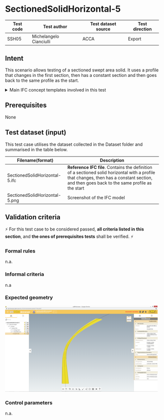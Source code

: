 # SectionedSolidHorizontal-5

| Test code | Test author             | Test dataset source | Test direction |
|-----------|-------------------------|---------------------|----------------|
| SSH05     | Michelangelo Cianciulli | ACCA                | Export         |



## Intent
This scenario allows testing of a sectioned swept area solid. It uses a profile that changes in the first section, then has a constant section and then goes back to the same profile as the start.

<details><summary>Main IFC concept templates involved in this test</summary> 

- Project Global Positioning
- Alignment Layout
- Spatial Decomposition
- Spatial Containment
- Alignment Geometry
- Alignment Geometry Gradient
- Product Geometric Representation
- Body SectionedSolidHorizontal
</details>



## Prerequisites
None



## Test dataset (input)
This test case utilises the dataset collected in the Dataset folder and summarised in the table below.

| Filename(format)                   | Description                                                                                                                                                                                                               |
|------------------------------------|---------------------------------------------------------------------------------------------------------------------------------------------------------------------------------------------------------------------------|
| SectionedSolidHorizontal-5.ifc | **Reference IFC file**. Contains the definition of a sectioned solid horizontal with a profile that changes, then has a constant section, and then goes back to the same profile as the start |
| SectionedSolidHorizontal-5.png     | Screenshot of the IFC model                                                                                                                                                                                               |




## Validation criteria
:zap: For this test case to be considered passed, **all criteria listed in this section**, and **the ones of prerequisites tests** shall be verified. :zap:

### Formal rules
n.a.


### Informal criteria
n.a


### Expected geometry

<img src="./Dataset/SectionedSolidHorizontal-5.png" width="500"/>


### Control parameters
n.a.